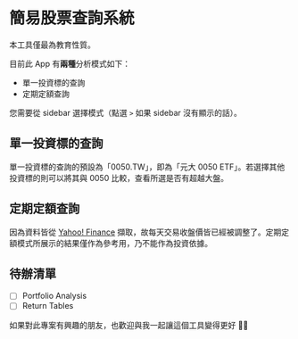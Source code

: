 # 簡易股票查詢系統

本工具僅最為教育性質。

目前此 App 有**兩種**分析模式如下：

+ 單一投資標的查詢
+ 定期定額查詢


您需要從 sidebar 選擇模式（點選 ` > ` 如果 sidebar 沒有顯示的話）。

## 單一投資標的查詢
單一投資標的查詢的預設為「0050.TW」，即為「元大 0050 ETF」。若選擇其他投資標的則可以將其與 0050 比較，查看所選是否有超越大盤。

## 定期定額查詢
因為資料皆從 [Yahoo! Finance](https://finance.yahoo.com) 擷取，故每天交易收盤價皆已經被調整了。定期定額模式所展示的結果僅作為參考用，乃不能作為投資依據。

## 待辦清單
+ [ ] Portfolio Analysis
+ [ ] Return Tables

如果對此專案有興趣的朋友，也歡迎與我一起讓這個工具變得更好 💪🏾